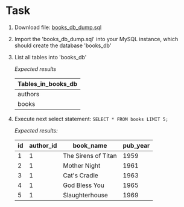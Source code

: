 # Task

1. Download file: <a id="raw-url" href="https://raw.githubusercontent.com/WWWCourses/PythonCourse307-Labs/main/lab42/books_db_dump.sql" download="books_db_dump.sql" target="_blank">books_db_dump.sql</a>
2. Import the 'books_db_dump.sql' into your MySQL instance, which should create the database 'books_db'
3. List all tables into 'books_db'

	*Expected results*

	| Tables_in_books_db   |
	|----------------------|
	| authors              |
	| books                |

5. Execute next select statement:
   `SELECT * FROM books LIMIT 5;`

   *Expected results:*

	|   id |   author_id | book_name           |   pub_year |
	|------|-------------|---------------------|------------|
	|    1 |           1 | The Sirens of Titan |       1959 |
	|    2 |           1 | Mother Night        |       1961 |
	|    3 |           1 | Cat's Cradle        |       1963 |
	|    4 |           1 | God Bless You       |       1965 |
	|    5 |           1 | Slaughterhouse      |       1969 |
